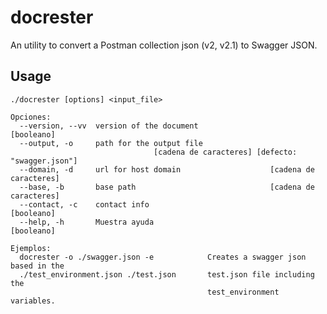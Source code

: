 # docrester

An utility to convert a Postman collection json (v2, v2.1) to Swagger JSON.

## Usage

    ./docrester [options] <input_file>
    
    Opciones:
      --version, --vv  version of the document                            [booleano]
      --output, -o     path for the output file
                                    [cadena de caracteres] [defecto: "swagger.json"]
      --domain, -d     url for host domain                    [cadena de caracteres]
      --base, -b       base path                              [cadena de caracteres]
      --contact, -c    contact info                                       [booleano]
      --help, -h       Muestra ayuda                                      [booleano]
    
    Ejemplos:
      docrester -o ./swagger.json -e            Creates a swagger json based in the
      ./test_environment.json ./test.json       test.json file including the
                                                test_environment variables.


